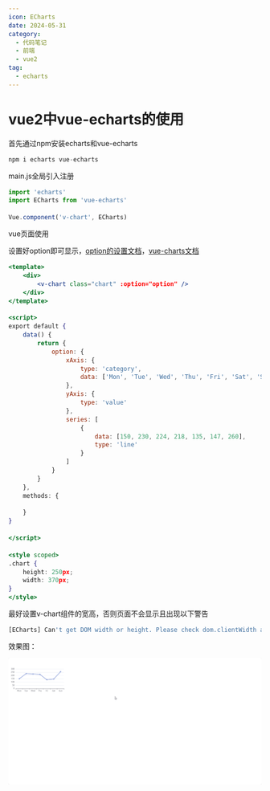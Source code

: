 ```yaml
---
icon: ECharts
date: 2024-05-31
category:
  - 代码笔记
  - 前端
  - vue2
tag:
  - echarts
---
```

# vue2中vue-echarts的使用

首先通过npm安装echarts和vue-echarts

```jsx
npm i echarts vue-echarts
```

main.js全局引入注册

```jsx
import 'echarts'
import ECharts from 'vue-echarts'

Vue.component('v-chart', ECharts)
```

vue页面使用

设置好option即可显示，[option的设置文档](https://echarts.apache.org/zh/option.html#title)，[vue-charts文档](https://github.com/ecomfe/vue-echarts#readme)

```jsx
<template>
    <div>
        <v-chart class="chart" :option="option" />
    </div>
</template>

<script>
export default {
    data() {
        return {
            option: {
                xAxis: {
                    type: 'category',
                    data: ['Mon', 'Tue', 'Wed', 'Thu', 'Fri', 'Sat', 'Sun']
                },
                yAxis: {
                    type: 'value'
                },
                series: [
                    {
                        data: [150, 230, 224, 218, 135, 147, 260],
                        type: 'line'
                    }
                ]
            }
        }
    },
    methods: {

    }
}

</script>

<style scoped>
.chart {
    height: 250px;
    width: 370px;
}
</style>

```

最好设置v-chart组件的宽高，否则页面不会显示且出现以下警告

```jsx
[ECharts] Can't get DOM width or height. Please check dom.clientWidth and dom.clientHeight. They should not be 0.For example, you may need to call this in the callback of window.onload.
```

效果图：

![效果图](/assets/images/code/front/vue2/vueChartsUse/msedge_WpFubl0d1K.png)